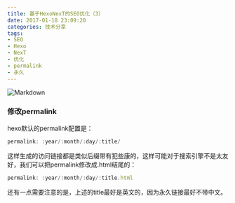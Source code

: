 ```yaml
---
title: 基于HexoNexT的SEO优化（3）
date: 2017-01-18 23:09:20
categories: 技术分享
tags:
- SEO
- Hexo
- NexT
- 优化
- permalink
- 永久
---
```


![Markdown](http://i1.piimg.com/1949/404cfb114e94fe65t.jpg)

<!--more-->

### 修改permalink

hexo默认的permalink配置是：

```javascript
permalink: :year/:month/:day/:title/
```

这样生成的访问链接都是类似后缀带有犯些康的，这样可能对于搜索引擎不是太友好，我们可以把permalink修改成.html结尾的：

```javascript
permalink: :year/:month/:day/:title.html
```

还有一点需要注意的是，上述的title最好是英文的，因为永久链接最好不带中文。

